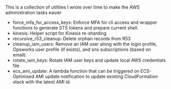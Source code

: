 ###

This is a collection of utilities I wrote over time to make the AWS administration tasks easier

- force_mfa_for_access_keys: Enforce MFA for cli access and wrapper functions to generate STS tokens and prepare current shell.
- kinesis: Helper script for Kinesis re-sharding
- recursive_r53_cleanup: Delete orphan records from R53
- cleanup_iam_users: Remove an IAM user along with the login profile, Opsworks user profile (if exists), and sns subscriptions (based on email).
- rotate_iam_keys: Rotate IAM user keys and update local AWS credentials file
- ecs_ami_update: A lambda function that can be triggered on ECS-Optimised AMI update notification to update existing CloudFormation stack with the latest AMI id.
